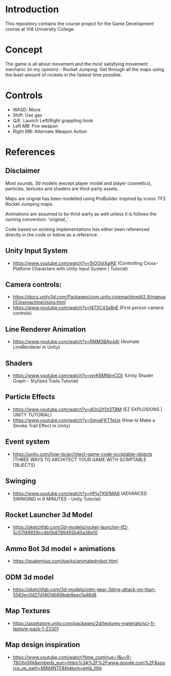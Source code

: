 # Introduction
This repository contains the course project for the Game Development course at VIA University College. 

# Concept
The game is all about movement and the most satisfying movement mechanic (in my opinion) - Rocket Jumping.
Get through all the maps using the least amount of rockets in the fastest time possible.

# Controls
- WASD: Move
- Shift: Use gas
- Q/E: Launch Left/Right grappling hook
- Left MB: Fire weapon
- Right MB: Alternate Weapon Action

# References
## Disclaimer
Most sounds, 3d models (except player model and player cosmetics), particles, textures and shaders are third-party assets.

Maps are orignal has been modelled using ProBuilder inspired by iconic TF2 Rocket Jumping maps.

Animations are assumed to be third-party as well unless it is follows the naming convention: 'original_<SOMETHING>'

Code based on existing implementations has either been referenced directly in the code or below as a reference.

## Unity Input System
- https://www.youtube.com/watch?v=5tOOstXaIKE (Controlling Cross-Platform Characters with Unity Input System | Tutorial)

## Camera controls:
- https://docs.unity3d.com/Packages/com.unity.cinemachine@2.9/manual/CinemachineUsing.html
- https://www.youtube.com/watch?v=f473C43s8nE (First person camera controls)

## Line Renderer Animation
- https://www.youtube.com/watch?v=RMM3BAick4I (Animate LineRenderer in Unity)

## Shaders
- https://www.youtube.com/watch?v=wvK6MNlmCCE (Unity Shader Graph - Stylized Trails Tutorial)

## Particle Effects
- https://www.youtube.com/watch?v=dOnQY0t3TBM (EZ EXPLOSIONS | UNITY TUTORIAL)
- https://www.youtube.com/watch?v=0mvaFKTTeUs (How to Make a Smoke Trail Effect in Unity)

## Event system
- https://unity.com/how-to/architect-game-code-scriptable-objects (THREE WAYS TO ARCHITECT YOUR GAME WITH SCRIPTABLE OBJECTS)

## Swinging 
- https://www.youtube.com/watch?v=HPjuTK91MA8 (ADVANCED SWINGING in 9 MINUTES - Unity Tutorial)

## Rocket Launcher 3d Model
- https://sketchfab.com/3d-models/rocket-launcher-tf2-5c57f48929cc4b0b8789492b40a36e10

## Ammo Bot 3d model + animations
- https://quaternius.com/packs/animatedrobot.html

## ODM 3d model 
- https://sketchfab.com/3d-models/odm-gear-3dmg-attack-on-titan-5583ec0d27d1401db69bde8eecfa48d8

## Map Textures
- https://assetstore.unity.com/packages/2d/textures-materials/sci-fi-texture-pack-1-23301

## Map design inspiration 
- https://www.youtube.com/watch?time_continue=1&v=R-78OIlv0Xk&embeds_euri=https%3A%2F%2Fwww.google.com%2F&source_ve_path=MjM4NTE&feature=emb_title


